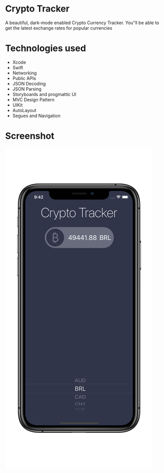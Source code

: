 
#  Crypto Tracker

A beautiful, dark-mode enabled Crypto Currency Tracker. You"ll be able to get the latest exchange rates for popular currencies

# Technologies used
- Xcode
- Swift
- Networking
- Public APIs
- JSON Decoding
- JSON Parsing
- Storyboards and progmattic UI
- MVC Design Pattern
- UIKit
- AutoLayout
- Segues and Navigation

# Screenshot
![](Documentation/iphone11_1.png)




